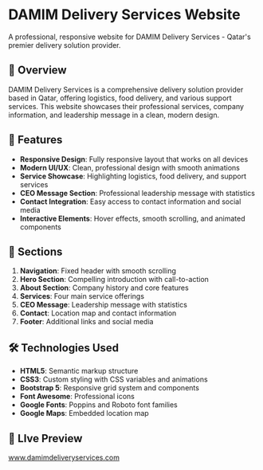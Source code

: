 # DAMIM Delivery Services Website

A professional, responsive website for DAMIM Delivery Services - Qatar's premier delivery solution provider.

## 🌟 Overview

DAMIM Delivery Services is a comprehensive delivery solution provider based in Qatar, offering logistics, food delivery, and various support services. This website showcases their professional services, company information, and leadership message in a clean, modern design.

## 🚀 Features

- **Responsive Design**: Fully responsive layout that works on all devices
- **Modern UI/UX**: Clean, professional design with smooth animations
- **Service Showcase**: Highlighting logistics, food delivery, and support services
- **CEO Message Section**: Professional leadership message with statistics
- **Contact Integration**: Easy access to contact information and social media
- **Interactive Elements**: Hover effects, smooth scrolling, and animated components

## 📱 Sections

1. **Navigation**: Fixed header with smooth scrolling
2. **Hero Section**: Compelling introduction with call-to-action
3. **About Section**: Company history and core features
4. **Services**: Four main service offerings
5. **CEO Message**: Leadership message with statistics
6. **Contact**: Location map and contact information
7. **Footer**: Additional links and social media
   
## 🛠️ Technologies Used

- **HTML5**: Semantic markup structure
- **CSS3**: Custom styling with CSS variables and animations
- **Bootstrap 5**: Responsive grid system and components
- **Font Awesome**: Professional icons
- **Google Fonts**: Poppins and Roboto font families
- **Google Maps**: Embedded location map

## 📁 LIve Preview

www.damimdeliveryservices.com
